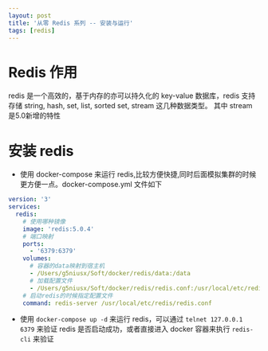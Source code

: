```yaml
---
layout: post
title: '从零 Redis 系列 -- 安装与运行'
tags: [redis]
---
```


# Redis 作用

redis 是一个高效的，基于内存的亦可以持久化的 key-value 数据库，redis 支持存储 string, hash, set, list, sorted set, stream 这几种数据类型。
其中 stream 是5.0新增的特性

# 安装 redis

- 使用 docker-compose 来运行 redis,比较方便快捷,同时后面模拟集群的时候更方便一点。docker-compose.yml 文件如下

```yaml
version: '3'
services:
  redis: 
    # 使用哪种镜像
    image: 'redis:5.0.4'
    # 端口映射
    ports:
      - '6379:6379'
    volumes:
      # 容器的data映射到宿主机
      - /Users/g5niusx/Soft/docker/redis/data:/data
      # 加载配置文件
      - /Users/g5niusx/Soft/docker/redis/redis.conf:/usr/local/etc/redis/redis.conf
    # 启动redis的时候指定配置文件  
    command: redis-server /usr/local/etc/redis/redis.conf
```

- 使用 `docker-compose up -d` 来运行 redis，可以通过 `telnet 127.0.0.1 6379` 来验证 redis 是否启动成功，或者直接进入
docker 容器来执行 `redis-cli` 来验证